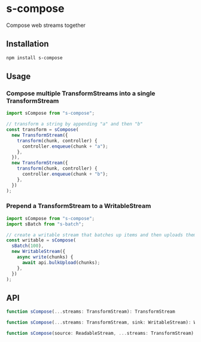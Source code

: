 # s-compose

Compose web streams together

## Installation

```bash
npm install s-compose
```

## Usage

### Compose multiple TransformStreams into a single TransformStream

```js
import sCompose from "s-compose";

// transform a string by appending "a" and then "b"
const transform = sCompose(
  new TransformStream({
    transform(chunk, controller) {
      controller.enqueue(chunk + "a");
    },
  }),
  new TransformStream({
    transform(chunk, controller) {
      controller.enqueue(chunk + "b");
    },
  })
);
```

### Prepend a TransformStream to a WritableStream

```js
import sCompose from "s-compose";
import sBatch from "s-batch";

// create a writable stream that batches up items and then uploads them to an API in bulk
const writable = sCompose(
  sBatch(100),
  new WritableStream({
    async write(chunks) {
      await api.bulkUpload(chunks);
    },
  })
);
```

## API
```ts
function sCompose(...streams: TransformStream): TransformStream
```

```ts
function sCompose(...streams: TransformStream, sink: WritableStream): WritableStream
```

```ts
function sCompose(source: ReadableStream, ...streams: TransformStream): ReadableStream
```
